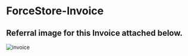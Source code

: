 # ForceStore-Invoice

## Referral image for this Invoice attached below.


![invoice](https://user-images.githubusercontent.com/100954256/211862321-5fa07758-c049-4eed-90bb-3f2ec34f1709.png)
